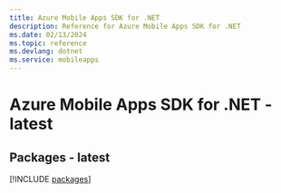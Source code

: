 ```yaml
---
title: Azure Mobile Apps SDK for .NET
description: Reference for Azure Mobile Apps SDK for .NET
ms.date: 02/13/2024
ms.topic: reference
ms.devlang: dotnet
ms.service: mobileapps
---
```

# Azure Mobile Apps SDK for .NET - latest
## Packages - latest
[!INCLUDE [packages](mobile-apps-index.md)]